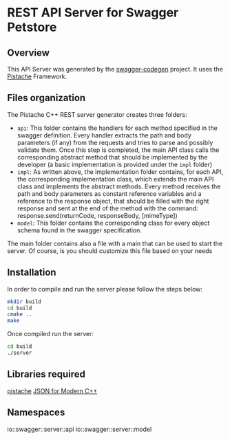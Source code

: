 # REST API Server for Swagger Petstore

## Overview
This API Server was generated by the [swagger-codegen](https://github.com/swagger-api/swagger-codegen) project.
It uses the [Pistache](https://github.com/oktal/pistache) Framework.


## Files organization
The Pistache C++ REST server generator creates three folders:
- `api`: This folder contains the handlers for each method specified in the swagger definition. Every handler extracts
the path and body parameters (if any) from the requests and tries to parse and possibly validate them.
Once this step is completed, the main API class calls the corresponding abstract method that should be implemented
by the developer (a basic implementation is provided under the `impl` folder)
- `impl`: As written above, the implementation folder contains, for each API, the corresponding implementation class,
which extends the main API class and implements the abstract methods.
Every method receives the path and body parameters as constant reference variables and a reference to the response
object, that should be filled with the right response and sent at the end of the method with the command:
response.send(returnCode, responseBody, [mimeType])
- `model`: This folder contains the corresponding class for every object schema found in the swagger specification.

The main folder contains also a file with a main that can be used to start the server.
Of course, is you should customize this file based on your needs

## Installation
In order to compile and run the server please follow the steps below:
```bash
mkdir build
cd build
cmake ..
make
```

Once compiled run the server:

```bash
cd build
./server
```

## Libraries required
[pistache](http://pistache.io/quickstart)
[JSON for Modern C++](https://github.com/nlohmann/json/#integration)

## Namespaces
io::swagger::server::api
io::swagger::server::model
